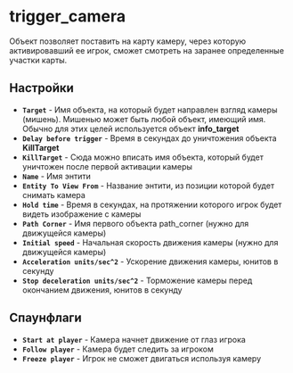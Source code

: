 ﻿# trigger_camera

Объект позволяет поставить на карту камеру, через которую активировавший ее игрок, сможет смотреть на заранее определенные участки карты.

## Настройки

- **`Target`** - Имя объекта, на который будет направлен взгляд камеры (мишень). Мишенью может быть любой объект, имеющий имя. Обычно для этих целей используется объект **info_target**
- **`Delay before trigger`** - Время в секундах до уничтожения объекта **KillTarget**
- **`KillTarget`** - Сюда можно вписать имя объекта, который будет уничтожен после первой активации камеры
- **`Name`** - Имя энтити
- **`Entity To View From`** - Название энтити, из позиции которой будет снимать камера
- **`Hold time`** - Время в секундах, на протяжении которого игрок будет видеть изображение с камеры
- **`Path Corner`** - Имя первого объекта path_corner (нужно для движущейся камеры)
- **`Initial speed`** - Начальная скорость движения камеры (нужно для движущейся камеры)
- **`Acceleration units/sec^2`** - Ускорение движения камеры, юнитов в секунду
- **`Stop deceleration units/sec^2`** - Торможение камеры перед окончанием движения, юнитов в секунду

## Спаунфлаги

- **`Start at player`** - Камера начнет движение от глаз игрока
- **`Follow player`** - Камера будет следить за игроком
- **`Freeze player`** - Игрок не сможет двигаться используя камеру
